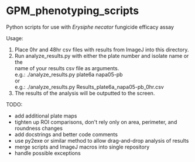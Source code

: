 # GPM_phenotyping_scripts
Python scripts for use with *Erysiphe necator* fungicide efficacy assay

Usage:
1) Place 0hr and 48hr csv files with results from ImageJ into this directory.
2) Run analyze_results.py with either the plate number and isolate name or the\
	name of your results csv file as arguments.\
	e.g.: ./analyze_results.py plate6a napa05-pb\
	or\
	e.g.: ./analyze_results.py Results_plate6a_napa05-pb_0hr.csv
3) The results of the analysis will be outputted to the screen.

TODO:
- add additional plate maps
- tighten up ROI comparisons, don't rely only on area, perimeter, and roundness changes
- add docstrings and better code comments
- use py2exe or similar method to allow drag-and-drop analysis of results
- merge scripts and ImageJ macros into single repository
- handle possible exceptions
